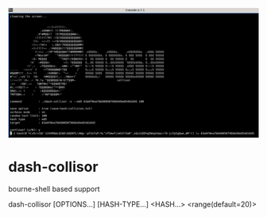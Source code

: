 ![banner](dash_collisor.jpg)

# dash-collisor

bourne-shell based support

dash-collisor [OPTIONS...] [HASH-TYPE...] <HASH...> <range(default=20)>
